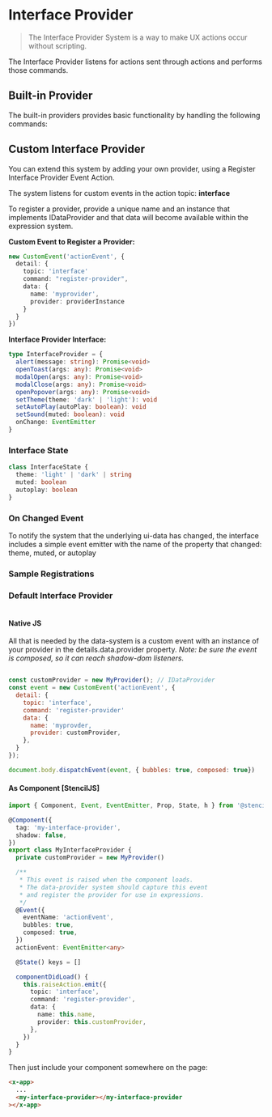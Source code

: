 # Interface Provider

> The Interface Provider System is a way to make UX actions occur without scripting.

The Interface Provider listens for actions sent through actions and performs those commands.

## Built-in Provider

The built-in providers provides basic functionality by handling the following commands:

## Custom Interface Provider

You can extend this system by adding your own provider, using a Register Interface Provider Event Action.

The system listens for custom events in the action topic: **interface**

To register a provider, provide a unique name and an instance that implements IDataProvider and that data will become available within the expression system.

**Custom Event to Register a Provider:**

```typescript
new CustomEvent('actionEvent', {
  detail: {
    topic: 'interface'
    command: "register-provider",
    data: {
      name: 'myprovider',
      provider: providerInstance
    }
  }
})
```

**Interface Provider Interface:**

```typescript
type InterfaceProvider = {
  alert(message: string): Promise<void>
  openToast(args: any): Promise<void>
  modalOpen(args: any): Promise<void>
  modalClose(args: any): Promise<void>
  openPopover(args: any): Promise<void>
  setTheme(theme: 'dark' | 'light'): void
  setAutoPlay(autoPlay: boolean): void
  setSound(muted: boolean): void
  onChange: EventEmitter
}
```

### Interface State

```typescript
class InterfaceState {
  theme: 'light' | 'dark' | string
  muted: boolean
  autoplay: boolean
}
```

### On Changed Event

To notify the system that the underlying ui-data has changed, the interface includes a simple event emitter with the name of the property that changed: theme, muted, or autoplay

### Sample Registrations

### Default Interface Provider

```typescript

```

#### Native JS

All that is needed by the data-system is a custom event with an instance of your provider in the details.data.provider property. _Note: be sure the event is composed, so it can reach shadow-dom listeners._

```javascript

const customProvider = new MyProvider(); // IDataProvider
const event = new CustomEvent('actionEvent', {
  detail: {
    topic: 'interface',
    command: 'register-provider'
    data: {
      name: 'myprovder,
      provider: customProvider,
    },
  }
});

document.body.dispatchEvent(event, { bubbles: true, composed: true})

```

#### As Component [StencilJS]

```typescript
import { Component, Event, EventEmitter, Prop, State, h } from '@stencil/core'

@Component({
  tag: 'my-interface-provider',
  shadow: false,
})
export class MyInterfaceProvider {
  private customProvider = new MyProvider()

  /**
   * This event is raised when the component loads.
   * The data-provider system should capture this event
   * and register the provider for use in expressions.
   */
  @Event({
    eventName: 'actionEvent',
    bubbles: true,
    composed: true,
  })
  actionEvent: EventEmitter<any>

  @State() keys = []

  componentDidLoad() {
    this.raiseAction.emit({
      topic: 'interface',
      command: 'register-provider',
      data: {
        name: this.name,
        provider: this.customProvider,
      },
    })
  }
}
```

Then just include your component somewhere on the page:

```html
<x-app>
  ...
  <my-interface-provider></my-interface-provider
></x-app>
```
